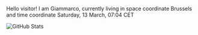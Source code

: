 Hello visitor! I am Giammarco, currently living in space coordinate Brussels and time coordinate Saturday, 13 March, 07:04 CET

![GitHub Stats](https://github-readme-stats.vercel.app/api?username=grcasanova)
